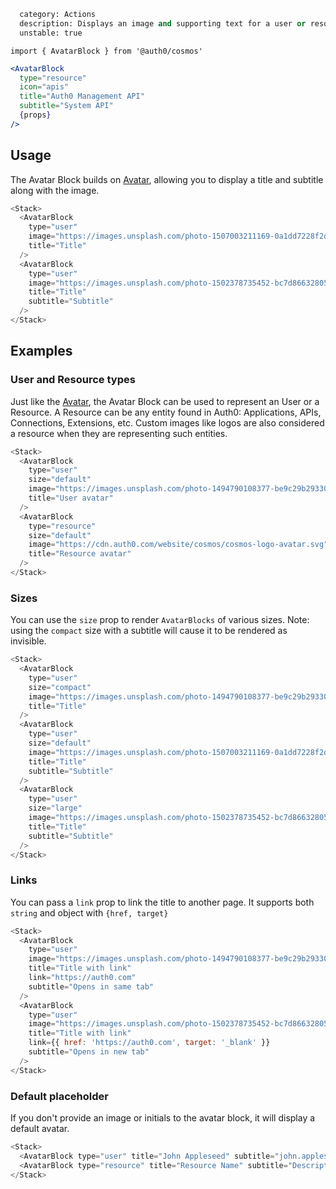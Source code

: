 ```meta
  category: Actions
  description: Displays an image and supporting text for a user or resource
  unstable: true
```

`import { AvatarBlock } from '@auth0/cosmos'`

```jsx
<AvatarBlock
  type="resource"
  icon="apis"
  title="Auth0 Management API"
  subtitle="System API"
  {props}
/>
```

## Usage

The Avatar Block builds on [Avatar](/docs/#/components/avatar), allowing you to display a title and subtitle along with the image.

```js
<Stack>
  <AvatarBlock
    type="user"
    image="https://images.unsplash.com/photo-1507003211169-0a1dd7228f2d?ixlib=rb-0.3.5&q=80&fm=jpg&crop=entropy&cs=tinysrgb&w=200&h=200&fit=crop&crop=faces&s=a72ca28288878f8404a795f39642a46f"
    title="Title"
  />
  <AvatarBlock
    type="user"
    image="https://images.unsplash.com/photo-1502378735452-bc7d86632805?ixlib=rb-0.3.5&q=80&fm=jpg&crop=entropy&cs=tinysrgb&w=200&h=200&fit=crop&crop=faces&s=aa3a807e1bbdfd4364d1f449eaa96d82"
    title="Title"
    subtitle="Subtitle"
  />
</Stack>
```

## Examples

### User and Resource types

Just like the [Avatar](/docs/#/components/avatar), the Avatar Block can be used to represent an User or a Resource. A Resource can be any entity found in Auth0: Applications, APIs, Connections, Extensions, etc. Custom images like logos are also considered a resource when they are representing such entities.

```js
<Stack>
  <AvatarBlock
    type="user"
    size="default"
    image="https://images.unsplash.com/photo-1494790108377-be9c29b29330?ixlib=rb-0.3.5&q=80&fm=jpg&crop=entropy&cs=tinysrgb&w=200&h=200&fit=crop&crop=faces&s=707b9c33066bf8808c934c8ab394dff6"
    title="User avatar"
  />
  <AvatarBlock
    type="resource"
    size="default"
    image="https://cdn.auth0.com/website/cosmos/cosmos-logo-avatar.svg"
    title="Resource avatar"
  />
</Stack>
```

### Sizes

You can use the `size` prop to render `AvatarBlocks` of various sizes. Note: using the `compact` size with a subtitle will cause it to be rendered as invisible.

```js
<Stack>
  <AvatarBlock
    type="user"
    size="compact"
    image="https://images.unsplash.com/photo-1494790108377-be9c29b29330?ixlib=rb-0.3.5&q=80&fm=jpg&crop=entropy&cs=tinysrgb&w=200&h=200&fit=crop&crop=faces&s=707b9c33066bf8808c934c8ab394dff6"
    title="Title"
  />
  <AvatarBlock
    type="user"
    size="default"
    image="https://images.unsplash.com/photo-1507003211169-0a1dd7228f2d?ixlib=rb-0.3.5&q=80&fm=jpg&crop=entropy&cs=tinysrgb&w=200&h=200&fit=crop&crop=faces&s=a72ca28288878f8404a795f39642a46f"
    title="Title"
    subtitle="Subtitle"
  />
  <AvatarBlock
    type="user"
    size="large"
    image="https://images.unsplash.com/photo-1502378735452-bc7d86632805?ixlib=rb-0.3.5&q=80&fm=jpg&crop=entropy&cs=tinysrgb&w=200&h=200&fit=crop&crop=faces&s=aa3a807e1bbdfd4364d1f449eaa96d82"
    title="Title"
    subtitle="Subtitle"
  />
</Stack>
```

### Links

You can pass a `link` prop to link the title to another page. It supports both `string` and object with `{href, target}`

```js
<Stack>
  <AvatarBlock
    type="user"
    image="https://images.unsplash.com/photo-1494790108377-be9c29b29330?ixlib=rb-0.3.5&q=80&fm=jpg&crop=entropy&cs=tinysrgb&w=200&h=200&fit=crop&crop=faces&s=707b9c33066bf8808c934c8ab394dff6"
    title="Title with link"
    link="https://auth0.com"
    subtitle="Opens in same tab"
  />
  <AvatarBlock
    type="user"
    image="https://images.unsplash.com/photo-1502378735452-bc7d86632805?ixlib=rb-0.3.5&q=80&fm=jpg&crop=entropy&cs=tinysrgb&w=200&h=200&fit=crop&crop=faces&s=aa3a807e1bbdfd4364d1f449eaa96d82"
    title="Title with link"
    link={{ href: 'https://auth0.com', target: '_blank' }}
    subtitle="Opens in new tab"
  />
</Stack>
```

### Default placeholder

If you don't provide an image or initials to the avatar block, it will display a default avatar.

```js
<Stack>
  <AvatarBlock type="user" title="John Appleseed" subtitle="john.appleseed@auth0.com" />
  <AvatarBlock type="resource" title="Resource Name" subtitle="Description" />
</Stack>
```
